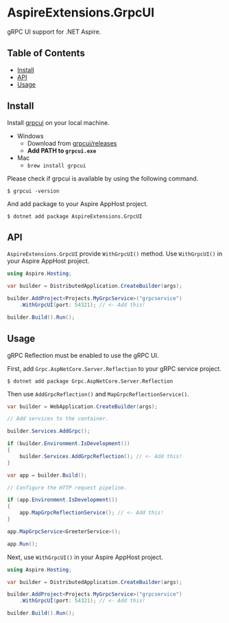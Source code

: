# AspireExtensions.GrpcUI

gRPC UI support for .NET Aspire.

## Table of Contents

- [Install](#install)
- [API](#api)
- [Usage](#usage)

## Install

Install [grpcui](https://github.com/fullstorydev/grpcui) on your local machine.

- Windows
  - Download from [grpcui/releases](https://github.com/fullstorydev/grpcui/releases)
  - **Add PATH to `grpcui.exe`**
- Mac
  - `brew install grpcui`

Please check if grpcui is available by using the following command.

```
$ grpcui -version
```

And add package to your Aspire AppHost project.

```
$ dotnet add package AspireExtensions.GrpcUI
```

## API

`AspireExtensions.GrpcUI` provide `WithGrpcUI()` method.
Use `WithGrpcUI()` in your Aspire AppHost project.

```cs
using Aspire.Hosting;

var builder = DistributedApplication.CreateBuilder(args);

builder.AddProject<Projects.MyGrpcService>("grpcservice")
    .WithGrpcUI(port: 54321); // <- Add this!

builder.Build().Run();
```

## Usage

gRPC Reflection must be enabled to use the gRPC UI.

First, add `Grpc.AspNetCore.Server.Reflection` to your gRPC service project.

```
$ dotnet add package Grpc.AspNetCore.Server.Reflection
```

Then use `AddGrpcReflection()` and `MapGrpcReflectionService()`.

```cs
var builder = WebApplication.CreateBuilder(args);

// Add services to the container.

builder.Services.AddGrpc();

if (builder.Environment.IsDevelopment())
{
    builder.Services.AddGrpcReflection(); // <- Add this!
}

var app = builder.Build();

// Configure the HTTP request pipeline.

if (app.Environment.IsDevelopment())
{
    app.MapGrpcReflectionService(); // <- Add this!
}

app.MapGrpcService<GreeterService>();

app.Run();
```

Next, use `WithGrpcUI()` in your Aspire AppHost project.

```cs
using Aspire.Hosting;

var builder = DistributedApplication.CreateBuilder(args);

builder.AddProject<Projects.MyGrpcService>("grpcservice")
    .WithGrpcUI(port: 54321); // <- Add this!

builder.Build().Run();
```

